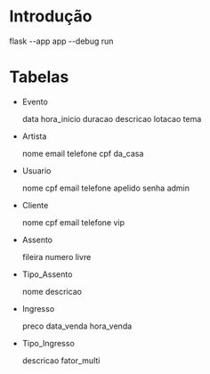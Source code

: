# Introdução
flask --app app --debug run

# Tabelas
- Evento
    
    data
    hora_inicio
    duracao
    descricao
    lotacao
    tema
    
- Artista
  
    nome
    email
    telefone
    cpf
    da_casa

- Usuario
  
    nome
    cpf
    email
    telefone
    apelido
    senha
    admin
    
- Cliente
  
    nome
    cpf
    email
    telefone
    vip

- Assento
  
    fileira
    numero
    livre

- Tipo_Assento
  
    nome
    descricao
    
- Ingresso
  
    preco
    data_venda
    hora_venda

- Tipo_Ingresso
  
    descricao
    fator_multi